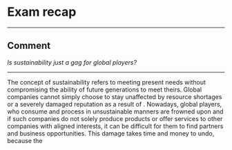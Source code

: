 # Exam recap
___
## Comment
*Is sustainability just a gag for global players?*
___
The concept of sustainability refers to meeting present needs without compromising the ability of future generations to meet theirs.
Global companies cannot simply choose to stay unaffected by resource shortages or a severely damaged reputation as a result of .
Nowadays, global players, who consume and process in unsustainable manners are frowned upon and if such companies do not solely produce products or offer services to other companies with aligned interests, it can be difficult for them to find partners and business opportunities.
This damage takes time and money to undo, because the 